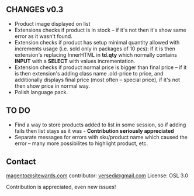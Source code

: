 CHANGES v0.3
-----
* Product image displayed on list
* Extensions checks if product is in stock – if it's not then it's show same error as it wasn't found. 
* Extension checks if product has setup minimal quantity allowed with increments usage (i.e. sold only in packages of 10 pcs): if it is then extension's replacing InnerHTML in <strong>td.qty</strong> which normally contains <strong>INPUT</strong> with a <strong>SELECT</strong> with values incrementation. 
* Extension checks if product normal price is bigger than final price – if it is then extension's adding class name .old-price to price, and additionally displays final price (most often – special price), if it's not then show price in normal way. 
* Polish language pack.

TO DO 
----
* Find a way to store products added to list in some session, so if adding fails then list stays as it was - <strong>Contribution seriously appreciated</strong>
* Separate messages for errors with sku/product name which caused the error – many more possibilites to highlight product, etc.




Contact
------------------
magento@sitewards.com
contributor: versedi@gmail.com
License: OSL 3.0

Contribution is appreciated, even new issues!